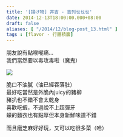 ```yaml
---
title: '[揚げ物] 丼吉 - 吉列乜乜乜'
date: 2014-12-13T18:00:00.000+08:00
draft: false
aliases: [ "/2014/12/blog-post_13.html" ]
tags : [flavor - 行膳積腹]
---
```


朋友說有點喉嚨痛...  
我們當然要以毒攻毒啦（魔鬼）  

![](/images/tonkichi.jpg)

脆口不油膩（油已經吞落肚）  
最好吃當然是外脆內juicy的豬柳  
豬扒也不錯不會太乾身  
喜歡吃蝦，不過說不上超彈牙  
蠔的麵衣也有點厚但本身新鮮味道不錯  
  
而且磨芝麻好好玩，又可以吃很多菜（哈）
